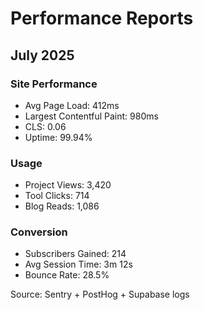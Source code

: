 # Performance Reports

## July 2025

### Site Performance
- Avg Page Load: 412ms
- Largest Contentful Paint: 980ms
- CLS: 0.06
- Uptime: 99.94%

### Usage
- Project Views: 3,420
- Tool Clicks: 714
- Blog Reads: 1,086

### Conversion
- Subscribers Gained: 214
- Avg Session Time: 3m 12s
- Bounce Rate: 28.5%

Source: Sentry + PostHog + Supabase logs
